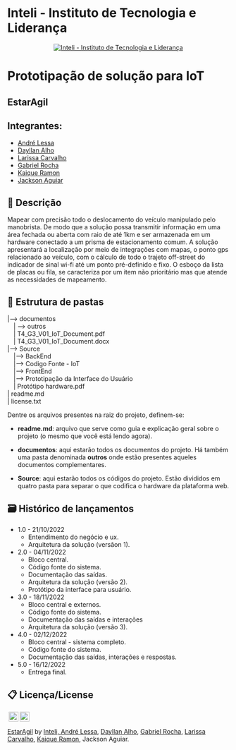 # Inteli - Instituto de Tecnologia e Liderança 

<p align="center">
<a href= "https://www.inteli.edu.br/"><img src="https://www.inteli.edu.br/wp-content/uploads/2021/08/20172028/marca_1-2.png" alt="Inteli - Instituto de Tecnologia e Liderança" border="0"></a>
</p>

# Prototipação de solução para IoT

## EstarAgil

## Integrantes: 
- <a href="https://www.linkedin.com/in/andrelessajr/">André Lessa</a>
- <a href="https://www.linkedin.com/in/dayllan-alho/">Dayllan Alho</a>
- <a href="https://www.linkedin.com/in/carvalholari/">Larissa Carvalho</a> 
- <a href="https://www.linkedin.com/in/gabriel-rocha-pinto-santos-/">Gabriel Rocha</a> 
- <a href="https://www.linkedin.com/in/kaique-ramon-6975751a3/">Kaique Ramon</a>
- <a href="https:">Jackson Aguiar</a> 

## 📝 Descrição
Mapear com precisão todo o deslocamento do veículo manipulado pelo manobrista. De modo que a solução possa transmitir informação em uma área fechada ou aberta com raio de até 1km e ser armazenada em um hardware conectado a um prisma de estacionamento comum. A solução apresentará a localização por meio de integrações com mapas, o ponto gps relacionado ao veículo, com o cálculo de todo o trajeto off-street do indicador de sinal wi-fi até um ponto pré-definido e fixo. O esboço da lista de placas ou fila, se caracteriza por um item não prioritário mas que atende as necessidades de mapeamento.



## 📁 Estrutura de pastas


|--> documentos<br>
  &emsp;| --> outros <br>
  &emsp;| T4_G3_V01_IoT_Document.pdf<br>
  &emsp;| T4_G3_V01_IoT_Document.docx<br>
|--> Source<br>
  &emsp;|--> BackEnd<br>
  &emsp;|--> Codigo Fonte - IoT<br>
  &emsp;|--> FrontEnd<br>
  &emsp;|--> Prototipação da Interface do Usuário<br>
  &emsp;| Protótipo hardware.pdf<br>
| readme.md<br>
| license.txt

Dentre os arquivos presentes na raiz do projeto, definem-se:

- <b>readme.md</b>: arquivo que serve como guia e explicação geral sobre o projeto (o mesmo que você está lendo agora).

- <b>documentos</b>: aqui estarão todos os documentos do projeto. Há também uma pasta denominada <b>outros</b> onde estão presentes aqueles documentos complementares.

- <b>Source</b>: aqui estarão todos os códigos do projeto. Estão divididos em quatro pasta para separar o que codifica o hardware da plataforma web.


## 🗃 Histórico de lançamentos

* 1.0 - 21/10/2022
    * Entendimento do negócio e ux.
    * Arquitetura da solução (versãon 1).
* 2.0 - 04/11/2022
    * Bloco central.
    * Código fonte do sistema.
    * Documentação das saídas.
    * Arquitetura da solução (versão 2).
    * Protótipo da interface para usuário.
* 3.0 - 18/11/2022
    * Bloco central e externos.
    * Código fonte do sistema.
    * Documentação das saídas e interações
    * Arquitetura da solução (versão 3).
* 4.0 - 02/12/2022
    * Bloco central - sistema completo.
    * Código fonte do sistema.
    * Documentação das saídas, interações e respostas.
* 5.0 - 16/12/2022
    * Entrega final.


## 📋 Licença/License

<img style="height:22px!important;margin-left:3px;vertical-align:text-bottom;" src="https://mirrors.creativecommons.org/presskit/icons/cc.svg?ref=chooser-v1"><img style="height:22px!important;margin-left:3px;vertical-align:text-bottom;" src="https://mirrors.creativecommons.org/presskit/icons/by.svg?ref=chooser-v1"><p xmlns:cc="http://creativecommons.org/ns#" xmlns:dct="http://purl.org/dc/terms/"><a property="dct:title" rel="cc:attributionURL" href="https://github.com/2022M4T4-Inteli/EstarAgil">EstarAgil</a> <a>by</a> <a rel="cc:attributionURL dct:creator" property="cc:attributionName" href="https://github.com/InteliProjects/.github/blob/main/profile/README.md">Inteli, <a href="https://www.linkedin.com/in/andrelessajr/">André Lessa</a>, <a href="https://www.linkedin.com/in/dayllan-alho/">Dayllan Alho</a>, <a href="https://www.linkedin.com/in/gabriel-rocha-pinto-santos-/">Gabriel Rocha</a>, <a href="https://www.linkedin.com/in/carvalholari/">Larissa Carvalho</a>, <a href="https://www.linkedin.com/in/kaique-ramon-6975751a3/">Kaique Ramon</a>, Jackson Aguiar.
